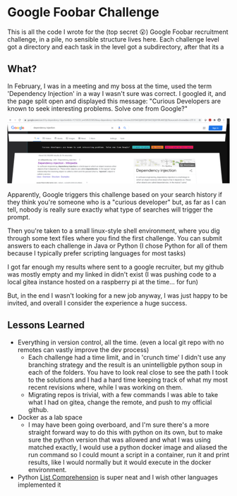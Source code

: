 # Google Foobar Challenge

This is all the code I wrote for the (top secret 😮) Google Foobar recruitment challenge, in a pile, no sensible structure lives here.
Each challenge level got a directory and each task in the level got a subdirectory, after that its a

## What?

In February, I was in a meeting and my boss at the time, used the term 'Dependency Injection' in a way I wasn't sure was correct. 
I googled it, and the page split open and displayed this message:
"Curious Developers are known to seek interesting problems. Solve one from Google?"

![foobar](./foobar-message.png)

Apparently, Google triggers this challenge based on your search history if they think you're someone who is a "curious developer" but, as far as I can tell, nobody is really sure exactly what type of searches will trigger the prompt.

Then you're taken to a small linux-style shell environment, where you dig through some text files where you find the first challenge. You can submit answers to each challenge in Java or Python (I chose Python for all of them because I typically prefer scripting languages for most tasks)

I got far enough my results where sent to a google recruiter, but my github was mostly empty and my linked in didn't exist
(I was pushing code to a local gitea instance hosted on a raspberry pi at the time... for fun) 

But, in the end I wasn't looking for a new job anyway, I was just happy to be invited, and overall I consider the experience a huge success.

## Lessons Learned
- Everything in version control, all the time. (even a local git repo with no remotes can vastly improve the dev process)
    - Each challenge had a time limit, and in 'crunch time' I didn't use any branching strategy and the result is an unintelligble python soup in each of the folders. You have to look real close to see the path I took to the solutions and I had a hard time keeping track of what my most recent revisions where, while I was working on them. 
    - Migrating repos is trivial, with a few commands I was able to take what I had on gitea, change the remote, and push to my official github.
- Docker as a lab space
    - I may have been going overboard, and I'm sure there's a more straight forward way to do this with python on its own, but to make sure the python version that was allowed and what I was using matched exactly, I would use a python docker image and aliased the run command so I could mount a script in a container, run it and print results, like I would normally but it would execute in the docker environment.
- Python [List Comprehension](https://www.w3schools.com/python/python_lists_comprehension.asp) is super neat and I wish other languages implemented it 
